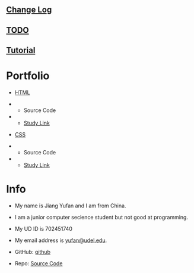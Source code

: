 [Change Log](https://github.com/Yufan-lab/Yufan-lab.github.io/blob/main/required%20sections/change%20log.md)
--
[TODO](https://github.com/Yufan-lab/Yufan-lab.github.io/blob/main/required%20sections/to-do%20list.md)
--
[Tutorial](https://github.com/Yufan-lab/Yufan-lab.github.io/blob/main/Tutorial/tutorial.md)
--
Portfolio
==
* [HTML](https://github.com/Yufan-lab/Yufan-lab.github.io/blob/main/myfirstwebpage.html)
* * Source Code
* * [Study Link](https://htmldog.com/guides/html/)

* [CSS](https://github.com/Yufan-lab/Yufan-lab.github.io/blob/main/yufan'scsscode.html)
* * Source Code
* * [Study Link](https://htmldog.com/guides/css/)



Info
==
* My name is Jiang Yufan and I am from China.

* I am a junior computer secience student but not good at programming.

* My UD ID is 702451740

* My email address is yufan@udel.edu.

* GitHub: [github](https://github.com/Yufan-lab/Yufanlab.github.io/)

* Repo: [Source Code](https://github.com/Yufan-lab/Yufanlab.github.io/edit/main/README.md)
